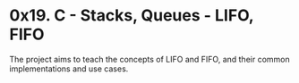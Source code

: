 # 0x19. C - Stacks, Queues - LIFO, FIFO

The project aims to teach the concepts of LIFO and FIFO, and their common implementations and use cases.
